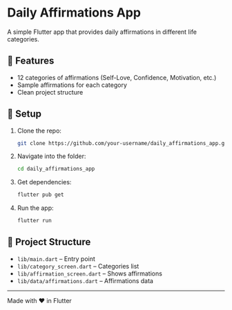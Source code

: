 # Daily Affirmations App

A simple Flutter app that provides daily affirmations in different life categories.

## 🚀 Features
- 12 categories of affirmations (Self-Love, Confidence, Motivation, etc.)
- Sample affirmations for each category
- Clean project structure

## 📱 Setup
1. Clone the repo:
   ```bash
   git clone https://github.com/your-username/daily_affirmations_app.git
   ```
2. Navigate into the folder:
   ```bash
   cd daily_affirmations_app
   ```
3. Get dependencies:
   ```bash
   flutter pub get
   ```
4. Run the app:
   ```bash
   flutter run
   ```

## 📂 Project Structure
- `lib/main.dart` – Entry point
- `lib/category_screen.dart` – Categories list
- `lib/affirmation_screen.dart` – Shows affirmations
- `lib/data/affirmations.dart` – Affirmations data

---
Made with ❤️ in Flutter
